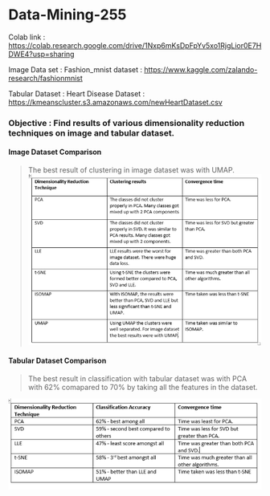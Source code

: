 # Data-Mining-255
Colab link : https://colab.research.google.com/drive/1Nxp6mKsDpFpYv5xo1RjgLior0E7HDWE4?usp=sharing

Image Data set : Fashion_mnist dataset : https://www.kaggle.com/zalando-research/fashionmnist

Tabular Dataset : Heart Disease Dataset : https://kmeanscluster.s3.amazonaws.com/newHeartDataset.csv

### Objective : Find results of various dimensionality reduction techniques on image and tabular dataset.

#### Image Dataset Comparison
> The best result of clustering in image dataset was with UMAP.
![Image Dataset](https://github.com/poojakota17/Data-Mining-255/blob/HW-2/DRT.PNG)

#### Tabular Dataset Comparison
> The best result in classification with tabular dataset was with PCA with 62% comapared to 70% by taking all the features in the dataset.
> 
![Tabular Dataset](https://github.com/poojakota17/Data-Mining-255/blob/HW-2/DRT2.PNG)

